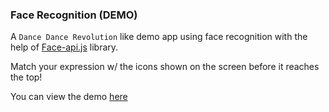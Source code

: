 ### Face Recognition (DEMO)
A `Dance Dance Revolution` like demo app using face recognition with the help of [Face-api.js](https://github.com/justadudewhohacks/face-api.js/) library.

Match your expression w/ the icons shown on the screen before it reaches the top!

You can view the demo [here](https://jonathanching.github.io/face-recognition-demo/index.html)